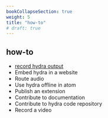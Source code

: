 ```yaml
---
bookCollapseSection: true
weight: 5
title: "how-to"
# draft: true
---
```



## how-to
* [record hydra output](record-hydra-output)
* Embed hydra in a website
* Route audio 
* Use hydra offline in atom
* Publish an extension
* Contribute to documentation
* Contribute to hydra code repository
* Record a video